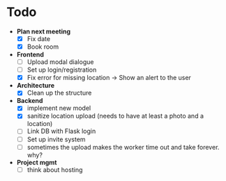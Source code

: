 # Todo

- **Plan next meeting**
  - [x] Fix date
  - [x] Book room

- **Frontend**
  - [ ] Upload modal dialogue
  - [ ] Set up login/registration
  - [x] Fix error for missing location → Show an alert to the user

- **Architecture**
  - [x] Clean up the structure

- **Backend**
  - [x] implement new model
  - [x] sanitize location upload (needs to have at least a photo and a location)
  - [ ] Link DB with Flask login
  - [ ] Set up invite system
  - [ ] sometimes the upload makes the worker time out and take forever. why?

- **Project mgmt**
  - [ ] think about hosting